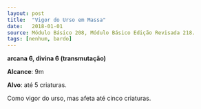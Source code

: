 ```yaml
---
layout: post
title:  "Vigor do Urso em Massa"
date:   2018-01-01
source: Módulo Básico 208, Módulo Básico Edição Revisada 218.
tags: [nenhum, bardo]
---
```


**arcana 6, divina 6 (transmutação)**

**Alcance**: 9m

**Alvo**: até 5 criaturas.

Como vigor do urso, mas afeta até cinco criaturas.
